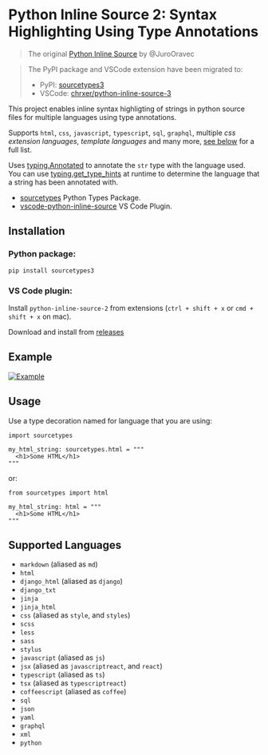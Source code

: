 # Python Inline Source 2: Syntax Highlighting Using Type Annotations

> The original [Python Inline Source](https://github.com/JuroOravec/python-inline-source-2) by @JuroOravec

> The PyPI package and VSCode extension have been migrated to:
> - PyPI: [sourcetypes3](https://pypi.org/project/sourcetypes3/)
> - VSCode: [chrxer/python-inline-source-3](https://github.com/chrxer/python-inline-source-3/releases)

This project enables inline syntax highligting of strings in python source files for 
multiple languages using type annotations.

Supports `html`, `css`, `javascript`, `typescript`, `sql`, `graphql`, 
multiple *css extension languages*, *template languages* and many more, 
[see below](#supported-languages) for a full list.

Uses [typing.Annotated](https://docs.python.org/3/library/typing.html#typing.Annotated)
to annotate the `str` type with the language used. You can use 
[typing.get_type_hints](https://docs.python.org/3/library/typing.html#typing.get_type_hints) 
at runtime to determine the language that a string has been annotated with.

- [sourcetypes](https://github.com/chrxer/python-inline-source-3/tree/main/sourcetypes) Python Types Package.
- [vscode-python-inline-source](https://github.com/chrxer/python-inline-source-3/tree/main/vscode-python-inline-source) VS Code Plugin.

## Installation

### Python package:

```
pip install sourcetypes3
```

### VS Code plugin:

Install `python-inline-source-2` from extensions (`ctrl + shift + x` or `cmd + shift + x` 
on mac).

Download and install from [releases](https://github.com/chrxer/python-inline-source-3/releases)

## Example

[![Example](sourcetypes/docs/examples.png)](sourcetypes/docs/examples.py)

## Usage

Use a type decoration named for language that you are using:

```
import sourcetypes

my_html_string: sourcetypes.html = """
  <h1>Some HTML</h1>
"""
```

or:

```
from sourcetypes import html

my_html_string: html = """
  <h1>Some HTML</h1>
"""
```

## Supported Languages

- `markdown` (aliased as `md`)
- `html`
- `django_html` (aliased as `django`)
- `django_txt`
- `jinja`
- `jinja_html`
- `css` (aliased as `style`, and `styles`)
- `scss`
- `less`
- `sass`
- `stylus`
- `javascript` (aliased as `js`)
- `jsx` (aliased as `javascriptreact`, and `react`)
- `typescript` (aliased as `ts`)
- `tsx` (aliased as `typescriptreact`)
- `coffeescript` (aliased as `coffee`)
- `sql`
- `json`
- `yaml`
- `graphql`
- `xml`
- `python`
